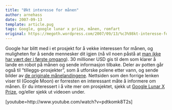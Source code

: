 ```yaml
---
title: "Økt interesse for månen"
author: arnehass
date: 2007-09-13
template: article.pug
tags: Google, google lunar x prize, månen, romfart
original: https://megoth.wordpress.com/2007/09/13/%c3%98kt-interesse-for-manen/
---
```


<p>Google har blitt med i et prosjekt for å vekke interessen for månen, og muligheten for å sende mennesker dit igjen (nå vil noen påstå at <a href="http://en.wikipedia.org/wiki/Moon_conspiracy">man ikke har vært der i første omgang</a>). 30 millioner USD gis til dem som klarer å lande en robot på månen og sende informasjon tilbake. Deler av potten går også til “tilleggs-prosjekter”, som å utforske polene etter vann, og sende bilder av <a href="http://www.google.com/moon/">de originale månelandingene</a>. Nettsiden som den forrige lenken viser til (Google Moon) er forresten en interessant måte å informere om månen. Er du interessert i å vite mer om prosjektet, sjekk ut <a href="http://www.googlelunarxprize.org/">Google Lunar X Prize</a>, og/eller sjekk ut videoen under.</p>
<span class="more"></span>
<p>[youtube=http://www.youtube.com/watch?v=pdtkomk8T2s]</p>
